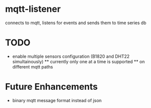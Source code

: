 # mqtt-listener
connects to mqtt, listens for events and sends them to time series db

# TODO
* enable multiple sensors configuration (B1820 and DHT22 simultainously)
** currently only one at a time is supported
** on different mqtt paths

# Future Enhancements
* binary mqtt message format instead of json